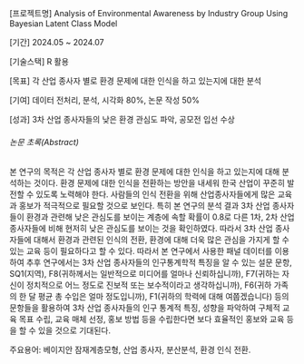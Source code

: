 [프로젝트명] Analysis of Environmental Awareness by Industry Group Using Bayesian Latent Class Model

[기간] 2024.05 ~ 2024.07

[기술스택] R 활용

[목표] 각 산업 종사자 별로 환경 문제에 대한 인식을 하고 있는지에 대한 분석

[기여] 데이터 전처리, 분석, 시각화 80%, 논문 작성 50%

[성과] 3차 산업 종사자들의 낮은 환경 관심도 파악, 공모전 입선 수상


###### 논문 초록(Abstract)
본 연구의 목적은 각 산업 종사자 별로 환경 문제에 대한 인식을 하고 있는지에 대해 분석하는 것이다. 환경 문제에 대한 인식을 전환하는 방안을 내세워 한국 산업이 꾸준히 발전할 수 있도록 노력해야 한다. 사람들의 인식 전환을 위해 산업종사자들에게 많은 교육과 홍보가 적극적으로 필요할 것으로 보인다. 특히 본 연구의 분석 결과 3차 산업 종사자들이 환경과 관련해 낮은 관심도를 보이는 계층에 속할 확률이 0.8로 다른 1차, 2차 산업 종사자들에 비해 현저히 낮은 관심도를 보이는 것을 확인하였다. 따라서 3차 산업 종사자들에 대해서 환경과 관련된 인식의 전환, 환경에 대해 더욱 많은 관심을 가지게 할 수 있는 교육 등이 필요하다고 할 수 있다. 따라서 본 연구에서 사용한 패널 데이터를 이용하여 추후 연구에서는 3차 산업 종사자들의 인구통계학적 특징을 알 수 있는 설문 문항, SQ1(지역), F8(귀하께서는 일반적으로 미디어를 얼마나 신뢰하십니까), F7(귀하는 자신이 정치적으로 어느 정도로 진보적 또는 보수적이라고 생각하십니까), F6(귀하 가족의 한 달 평균 총 수입은 얼마 정도입니까), F1(귀하의 학력에 대해 여쭙겠습니다) 등의 문항들을 활용하여 3차 산업 종사자들의 인구 통계적 특징, 성향을 파악하여 구체적 교육 목표 수립, 교육 매체 선정, 홍보 방법 등을 수립한다면 보다 효율적인 홍보와 교육 등을 할 수 있을 것으로 기대된다.

주요용어: 베이지안 잠재계층모형, 산업 종사자, 분산분석, 환경 인식 전환.

